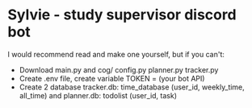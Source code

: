 # Sylvie - study supervisor discord bot
I would recommend read and make one yourself, but if you can't:
- Download main.py and cog/ config.py planner.py tracker.py
- Create .env file, create variable TOKEN = (your bot API)
- Create 2 database tracker.db: time_database (user_id, weekly_time, all_time) and planner.db: todolist (user_id, task)
